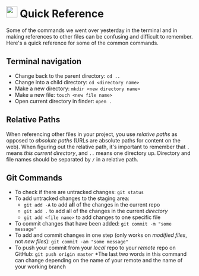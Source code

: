 # <img src="https://avatars3.githubusercontent.com/u/24928792?v=3&s=200" width="30px"> Quick Reference

Some of the commands we went over yesterday in the terminal and in making references to other files can be confusing and difficult to remember. Here's a quick reference for some of the common commands.

## Terminal navigation

- Change back to the parent directory: `cd ..`
- Change into a child directory: `cd <directory name>`
- Make a new directory: `mkdir <new directory name>`
- Make a new file: `touch <new file name>`
- Open current directory in finder: `open .`

## Relative Paths

When referencing other files in your project, you use *relative paths* as opposed to *absolute paths* (URLs are absolute paths for content on the web). When figuring out the relative path, it's important to remember that `.` means *this current directory*, and `..` means one directory up. Directory and file names should be separated by `/` in a relative path.

## Git Commands

- To check if there are untracked changes: `git status`
- To add untracked changes to the staging area:
  - `git add -A` to add **all** of the changes in the current repo
  - `git add .` to add all of the changes in the current *directory*
  - `git add <file name>` to add changes to one specific file
- To commit changes that have been added: `git commit -m "some message"`
- To add and commit changes in one step (only works on *modified files*, not *new files*): `git commit -am "some message"`
- To push your commit from your *local* repo to your *remote* repo on GitHub: `git push origin master` *The last two words in this command can change depending on the name of your remote and the name of your working branch